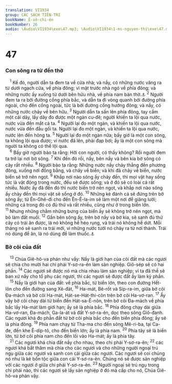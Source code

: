 ```yaml
---
translation: VI1934
group: CÁC SÁCH TIÊN-TRI
bookName: Ê-xê-chi-ên 
bookNumber: 26
audio: \Audio\VI1934\exe\47.mp3; \Audio\VI1934\1-ms-nguyen-thi\exe\47.mp3
---
```


<div class="title"><h1>47</h1><h3>Con sông ra từ đền thờ</h3></div>
<span class="verse exe_47_1"> <sup>1</sup> Kế đó, người dẫn ta đem ta về cửa nhà; và nầy, có những nước văng ra từ dưới ngạch cửa, về phía đông; vì mặt trước nhà ngó về phía đông; và những nước ấy xuống từ dưới bên hữu nhà, về phía nam bàn thờ.<a data-toggle="tooltip" data-placement="bottom" title="Xa 14:8; Gi 7:38; Kh 22:1">⚓</a></span>
<span class="verse exe_47_2"><sup>2</sup> Người đem ta ra bởi đường cổng phía bắc, và dẫn ta đi vòng quanh bởi đường phía ngoài, cho đến cổng ngoài, tức là bởi đường cổng hướng đông; và nầy, có những nước chảy về bên hữu. </span>
<span class="verse exe_47_3"><sup>3</sup> Người dẫn ta sấn lên phía đông, tay cầm một cái dây, lấy dây đo được một ngàn cu-đê; người khiến ta lội qua nước, nước vừa đến mắt cá ta. </span>
<span class="verse exe_47_4"><sup>4</sup> Người lại đo một ngàn, và khiến ta lội qua nước, nước vừa đến đầu gối ta. Người lại đo một ngàn, và khiến ta lội qua nước, nước lên đến hông ta. </span>
<span class="verse exe_47_5"><sup>5</sup> Người lại đo một ngàn nữa; bấy giờ là một con sông, ta không lội qua được; vì nước đã lên, phải đạp bơi; ấy là một con sông mà người ta không có thể lội qua. <br/></span>
<span class="verse exe_47_6"> <sup>6</sup> Bấy giờ người bảo ta rằng: Hỡi con người, có thấy không? Rồi người đem ta trở lại nơi bờ sông. </span>
<span class="verse exe_47_7"><sup>7</sup> Khi đến đó rồi, nầy, bên nầy và bên kia bờ sông có cây rất nhiều. </span>
<span class="verse exe_47_8"><sup>8</sup> Người bảo ta rằng: Những nước nầy chảy thẳng đến phương đông, xuống nơi đồng bằng, và chảy về biển; và khi đã chảy về biển, nước biển sẽ trở nên ngọt. </span>
<span class="verse exe_47_9"><sup>9</sup> Khắp nơi nào sông ấy chảy đến, thì mọi vật hay sống tức là vật động trong nước, đều sẽ được sống; và ở đó sẽ có loài cá rất nhiều. Nước ấy đã đến đó thì nước biển trở nên ngọt, và khắp nơi nào sông ấy chảy đến thì mọi vật sẽ sống ở đó. </span>
<span class="verse exe_47_10"><sup>10</sup> Những kẻ đánh cá sẽ đứng trên bờ sông ấy; từ Ên-Ghê-đi cho đến Ên-Ê-la-im sẽ làm một nơi để giăng lưới; những cá trong đó có đủ thứ và rất nhiều, cũng như ở trong biển lớn. </span>
<span class="verse exe_47_11"><sup>11</sup> Nhưng những chằm những bưng của biển ấy sẽ không trở nên ngọt, mà bỏ làm đất muối. </span>
<span class="verse exe_47_12"><sup>12</sup> Gần bên sông ấy, trên bờ nầy và bờ kia, sẽ sanh đủ thứ cây có trái ăn được, lá nó không hề héo rụng, và trái nó không hề dứt. Mỗi tháng nó sẽ sanh ra trái mới, vì những nước tưới nó chảy ra từ nơi thánh. Trái nó dùng để ăn, lá nó dùng để làm thuốc.<a data-toggle="tooltip" data-placement="bottom" title="Kh 22:2">⚓</a><br/></span>
<div class="title"><h3>Bờ cõi của đất</h3></div>
<span class="verse exe_47_13"> <sup>13</sup> Chúa Giê-hô-va phán như vầy: Nầy là giới hạn của cõi đất mà các ngươi sẽ chia cho mười hai chi phái Y-sơ-ra-ên làm sản nghiệp. Giô-sép sẽ có hai phần. </span>
<span class="verse exe_47_14"><sup>14</sup> Các ngươi sẽ được nó mà chia nhau làm sản nghiệp; vì ta đã thề sẽ ban xứ nầy cho tổ phụ các ngươi, thì các ngươi sẽ được đất ấy làm kỷ phần. <br/></span>
<span class="verse exe_47_15"> <sup>15</sup> Nầy là giới hạn của đất: về phía bắc, từ biển lớn, theo con đường Hết-lôn cho đến đường sang Xê-đát, </span>
<span class="verse exe_47_16"><sup>16</sup> Ha-mát, Bê-rốt và Síp-ra-im, giữa bờ cõi Đa-mách và bờ cõi Ha-mát, Hát-se-Hát-thi-côn trên bờ cõi Ha-vơ-ran. </span>
<span class="verse exe_47_17"><sup>17</sup> Ấy vậy bờ cõi chạy dài từ biển đến Hát-sa-Ê-nôn, trên bờ cõi Đa-mách về phía bắc lấy Ha-mát làm giới hạn; ấy sẽ là phía bắc. </span>
<span class="verse exe_47_18"><sup>18</sup> Phía đông chạy dài giữa Ha-vơ-ran, Đa-mách, Ga-la-át và đất Y-sơ-ra-ên, dọc theo sông Giô-đanh. Các ngươi khá đo phần đất từ bờ cõi phía bắc cho đến biển phía đông; ấy sẽ là phía đông. </span>
<span class="verse exe_47_19"><sup>19</sup> Phía nam chạy từ Tha-ma cho đến sông Mê-ri-ba, tại Ca-đe, đến khe Ê-díp-tô, cho đến biển lớn; ấy là phía nam. </span>
<span class="verse exe_47_20"><sup>20</sup> Phía tây sẽ là biển lớn, từ bờ cõi phía nam cho đến lối vào Ha-mát; ấy là phía tây. <br/></span>
<span class="verse exe_47_21"> <sup>21</sup> Các ngươi khá chia đất nầy cho nhau, theo chi phái Y-sơ-ra-ên; </span>
<span class="verse exe_47_22"><sup>22</sup> các ngươi khá bắt thăm mà chia cho các ngươi và cho những người ngoại trú ngụ giữa các ngươi và sanh con cái giữa các ngươi. Các ngươi sẽ coi chúng nó như là kẻ bổn tộc giữa con cái Y-sơ-ra-ên. Chúng nó sẽ được sản nghiệp với các ngươi ở giữa chi phái Y-sơ-ra-ên. </span>
<span class="verse exe_47_23"><sup>23</sup> Người ngoại sẽ trú ngụ trong chi phái nào, thì các ngươi sẽ lấy sản nghiệp ở đó mà cấp cho nó, Chúa Giê-hô-va phán vậy. <br/></span>
